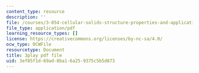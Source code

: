 ```yaml
---
content_type: resource
description: ''
file: /courses/3-054-cellular-solids-structure-properties-and-applications-spring-2015/3ef85f1d69ad8ba16a259375c5b5d873_kpbG3L5awgk.pdf
file_type: application/pdf
learning_resource_types: []
license: https://creativecommons.org/licenses/by-nc-sa/4.0/
ocw_type: OCWFile
resourcetype: Document
title: 3play pdf file
uid: 3ef85f1d-69ad-8ba1-6a25-9375c5b5d873
---
```

